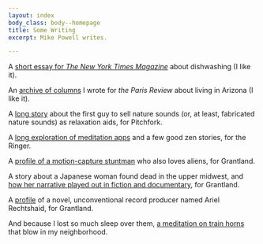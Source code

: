 ```yaml
---
layout: index
body_class: body--homepage
title: Some Writing
excerpt: Mike Powell writes.

---
```

A [short essay for _The New York Times Magazine_](https://www.nytimes.com/column/letter-of-recommendation) about dishwashing (I like it). 

An [archive of columns](https://www.theparisreview.org/blog/tag/zonies/) I wrote for _the Paris Review_ about living in Arizona (I like it). 

A [long story](https://pitchfork.com/features/cover-story/reader/natural-selection/) about the first guy to sell nature sounds (or, at least, fabricated nature sounds) as relaxation aids, for Pitchfork. 

A [long exploration of meditation apps](https://www.theringer.com/tech/2018/10/25/18010314/meditation-headspace-insight-timer-apps) and a few good zen stories, for the Ringer. 

A [profile of a motion-capture stuntman](http://grantland.com/features/stuntman-hollywood-motion-capture-reuben-langdon/) who also loves aliens, for Grantland. 

A story about a Japanese woman found dead in the upper midwest, and [how her narrative played out in fiction and documentary](http://grantland.com/features/kumiko-the-treasure-hunter-fargo/), for Grantland. 

A [profile](http://grantland.com/features/ariel-rechtshaid-producer-vampire-weekend-haim-sky-ferreira-snoop-lion-justin-bieber/) of a novel, unconventional record producer named Ariel Rechtshaid, for Grantland. 

And because I lost so much sleep over them, [a meditation on train horns](https://theconcourse.deadspin.com/train-horns-that-keep-my-wife-and-i-awake-at-night-ran-1686084634) that blow in my neighborhood.  